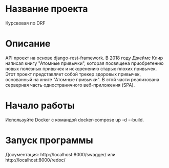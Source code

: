 # Название проекта
Курсвовая по DRF

# Описание
API проект на основе django-rest-framework.
В 2018 году Джеймс Клир написал книгу "Атомные привычки", которая посвящена приобретению новых полезных привычек и искоренению старых плохих привычек. Этот проект представляет собой трекер здоровых привычек, основанный на книге "Атомные привычки". В этой части реализована серверная часть одностраничного веб-приложения (SPA).

# Начало работы
Используйте Docker с командой docker-compose up -d --build.

# Запуск программы
Документация: http://localhost:8000/swagger/ или http://localhost:8000/redoc/
